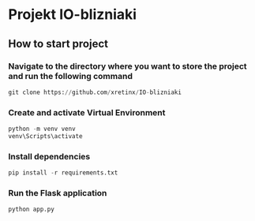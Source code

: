 # Projekt IO-blizniaki
## How to start project
### Navigate to the directory where you want to store the project and run the following command
```python
git clone https://github.com/xretinx/IO-blizniaki
```
### Create and activate Virtual Environment
```python
python -m venv venv
venv\Scripts\activate
```
### Install dependencies
```python
pip install -r requirements.txt
```
### Run the Flask application
```python
python app.py
```
